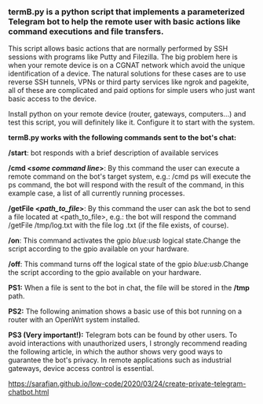 ### **termB.py** is a python script that implements a parameterized Telegram bot to help the remote user with basic actions like command executions and file transfers.

This script allows basic actions that are normally performed by SSH sessions with programs like Putty and Filezilla. The big problem here is when your remote device is on a CGNAT network which avoid the unique identification of a device. The natural solutions for these cases are to use reverse SSH tunnels, VPNs or third party services like ngrok and pagekite, all of these are complicated and paid options for simple users who just want basic access to the device.

Install python on your remote device (router, gateways, computers...) and test this script, you will definitely like it. Configure it to start with the system.


**termB.py works with the following commands sent to the bot's chat:**

  **/start**: bot responds with a brief description of available services
  
  **/cmd <*some command line*>**: By this command the user can execute a remote command on the bot's target system, e.g.: /cmd ps will execute the ps command, the bot will respond with the result of the command, in this example case, a list of all currently running processes.
  
  **/getFile <*path_to_file*>**: By this command the user can ask the bot to send a file located at <path_to_file>, e.g.: the bot will respond  the command /getFile /tmp/log.txt with the file log .txt (if the file exists, of course).
  
  **/on**: This command activates the gpio *blue:usb* logical state.Change the script according to the gpio available on your hardware.
  
  **/off**: This command turns off the logical state of the gpio *blue:usb*.Change the script according to the gpio available on your hardware.

  
**PS1:** When a file is sent to the bot in chat, the file will be stored in the **/tmp** path.

**PS2:** The following animation shows a basic use of this bot running on a router with an OpenWrt system installed.

**PS3 (Very important!):** Telegram bots can be found by other users. To avoid interactions with unauthorized users, I strongly recommend reading the following article, in which the author shows very good ways to guarantee the bot's privacy. In remote applications such as industrial gateways, device access control is essential.

https://sarafian.github.io/low-code/2020/03/24/create-private-telegram-chatbot.html

